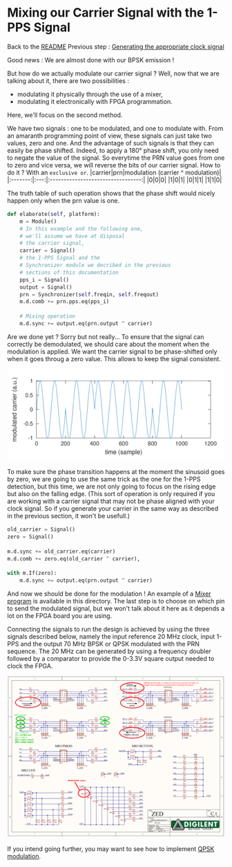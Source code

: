 # Mixing our Carrier Signal with the 1-PPS Signal
Back to the [README](../README.md)
Previous step : [Generating the appropriate clock signal](04_Carrier_Generation.md)

Good news : We are almost done with our BPSK emission !

But how do we actually modulate our carrier signal ? Well, now that we are talking about it, there are two possibilities :
- modulating it physically through the use of a mixer,
- modulating it electronically with FPGA programmation.

Here, we'll focus on the second method.

We have two signals : one to be modulated, and one to modulate with. From an  amaranth programming point of view, these signals can just take two values, zero and one. And the advantage of such signals is that they can easily be phase shifted. Indeed, to apply a 180° phase shift, you only need to negate the value of the signal. So everytime the PRN value goes from one to zero and vice versa, we will reverse the bits of our carrier signal. How to do it ? With an `exclusive or`. 
|carrier|prn|modulation (carrier ^ modulation)|
|:-------:|:---:|:---------------------------------:|
|0|0|0|
|1|0|1|
|0|1|1|
|1|1|0|

The truth table of such operation shows that the phase shift would nicely happen only when the prn value is one.

```python
def elaborate(self, platform):
	m = Module()
	# In this example and the following one, 
	# we'll assume we have at disposal 
	# the carrier signal,
	carrier = Signal()
	# the 1-PPS Signal and the 
	# Synchronizer module we decribed in the previous 
	# sections of this documentation
	pps_i = Signal()
	output = Signal()
	prn = Synchronizer(self.freqin, self.freqout)
	m.d.comb += prn.pps.eq(pps_i)
	
	# Mixing operation
	m.d.sync += output.eq(prn.output ^ carrier)
```

Are we done yet ? Sorry but not really...
To ensure that the signal can correctly be demodulated, we should care about the moment when the modulation is applied. We want the carrier signal to be phase-shifted only when it goes throug a zero value. This allows to keep the signal consistent. 

<img src="../figures/BPSKCorrect.png">

To make sure the phase transition happens at the moment the sinusoid goes by zero, we are going to use the same trick as the one for the 1-PPS detection, but this time, we are not only going to focus on the rising edge but also on the falling edge. (This sort of operation is only required if you are working with a carrier signal that may not be phase aligned with your clock signal. So if you generate your carrier in the same way as described in the previous section, it won't be usefull.)


```python
old_carrier = Signal()
zero = Signal()

m.d.sync += old_carrier.eq(carrier)
m.d.comb += zero.eq(old_carrier ^ carrier),

with m.If(zero):
	m.d.sync += output.eq(prn.output ^ carrier)
```

And now we should be done for the modulation ! An example of a [Mixer program](../Mixer.py) is available in this directory. The last step is to choose on which pin to send the modulated signal, but we won't talk about it here as it depends a lot on the FPGA board you are using.

Connecting the signals to run the design is achieved by using the three
signals described below, namely the input reference 20 MHz clock, input 1-PPS 
and the output 70 MHz BPSK or QPSK modulated with the PRN sequence. The
20 MHz can be generated by using a frequency doubler followed by a comparator
to provide the 0-3.3V square output needed to clock the FPGA.

<img src="../figures/pinoutpmod.png">

If you intend going further, you may want to see how to implement [QPSK modulation](./06_another_modulation.md).
